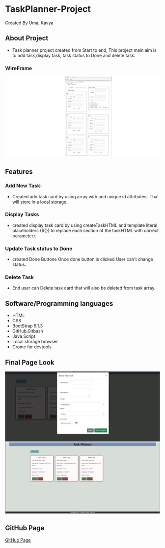 # TaskPlanner-Project
Created By Uma, Kavya
## About Project
- Task planner project created from Start to end, This project main aim is to add task,display task, task status to Done and delete task.
### WireFrame
![Wireframe Image](./img/wireframe.JPG)

## Features 

### Add New Task:
- Created add task card by using array with and unique id attributes- That will store in a local storage.

### Display Tasks
 - created display task card by using createTaskHTML and template literal placeholders (${}) to replace each section of the taskHTML with correct parameter.t

 ### Update Task status to Done
 - created Done Buttone Once done button is clicked User can't change status.

 ### Delete Task
 - End user can Delete task card that will also be deleted from task array.

##  Software/Programming languages
- HTML
- CSS
- BootStrap 5.1.3
- GitHub,Gitbash
- Java Script
- Local storage browser
- Crome for devtools 

## Final Page Look
![Final web page look Add task form ](./img/addtaskk.jpeg)
![Final web page look](./img/finalpage.jpeg)

## GitHub Page
[GitHub Page](https://kavya-88.github.io/TaskPlanner-Project/)
